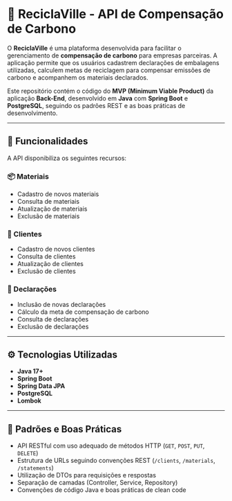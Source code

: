 # 🌱 ReciclaVille - API de Compensação de Carbono

O **ReciclaVille** é uma plataforma desenvolvida para facilitar o gerenciamento de **compensação de carbono** para empresas parceiras. A aplicação permite que os usuários cadastrem declarações de embalagens utilizadas, calculem metas de reciclagem para compensar emissões de carbono e acompanhem os materiais declarados.

Este repositório contém o código do **MVP (Minimum Viable Product)** da aplicação **Back-End**, desenvolvido em **Java** com **Spring Boot** e **PostgreSQL**, seguindo os padrões REST e as boas práticas de desenvolvimento.

---

## 🚀 Funcionalidades

A API disponibiliza os seguintes recursos:

### 📦 Materiais
- Cadastro de novos materiais
- Consulta de materiais
- Atualização de materiais
- Exclusão de materiais

### 🧑 Clientes
- Cadastro de novos clientes
- Consulta de clientes
- Atualização de clientes
- Exclusão de clientes

### 📄 Declarações
- Inclusão de novas declarações
- Cálculo da meta de compensação de carbono 
- Consulta de declarações
- Exclusão de declarações

---

## ⚙️ Tecnologias Utilizadas

- **Java 17+**
- **Spring Boot**
- **Spring Data JPA**
- **PostgreSQL**
- **Lombok**

---

## 📐 Padrões e Boas Práticas

- API RESTful com uso adequado de métodos HTTP (`GET`, `POST`, `PUT`, `DELETE`)
- Estrutura de URLs seguindo convenções REST (`/clients`, `/materials`, `/statements`)
- Utilização de DTOs para requisições e respostas
- Separação de camadas (Controller, Service, Repository)
- Convenções de código Java e boas práticas de clean code


